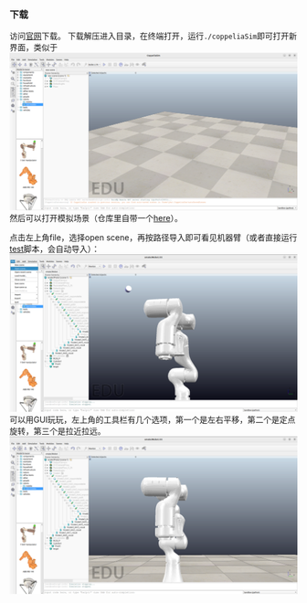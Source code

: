 ### 下载
访问[官网](https://www.coppeliarobotics.com/#download)下载。
下载解压进入目录，在终端打开，运行`./coppeliaSim`即可打开新界面，类似于
![](./images/cop_start.png)
然后可以打开模拟场景（仓库里自带一个[here](../copwrap/xmate3Robot.ttt)）。

点击左上角file，选择open scene，再按路径导入即可看见机器臂（或者直接运行[test](../test.py)脚本，会自动导入）：
![](./images/cop_open.png)
可以用GUI玩玩，左上角的工具栏有几个选项，第一个是左右平移，第二个是定点旋转，第三个是拉近拉远。
![](./images/cop_after.png)